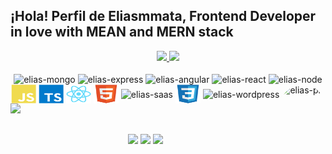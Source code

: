 ## ¡Hola! Perfil de Eliasmmata, Frontend Developer in love with MEAN and MERN stack
<link rel="stylesheet" href="https://cdn.jsdelivr.net/gh/devicons/devicon@v2.14.0/devicon.min.css">

<div align="center">
  <a href="https://gitlab.com/eliasmmata/">
  <img height="180em" src="https://github-readme-stats.vercel.app/api?username=eliasmmata&show_icons=true&theme=dracula&include_all_commits=true&count_private=true"/>

  <img height="180em" src="https://github-readme-stats.vercel.app/api/top-langs/?username=eliasmmata&layout=compact&langs_count=7&theme=dracula"/>
  </a>
</div>
<div style="display: inline_block;" align="center"><br>
  <img align="center" alt="elias-mongo" height="30" width="40" src="https://cdn.jsdelivr.net/gh/devicons/devicon/icons/mongodb/mongodb-original.svg">
  <img align="center" alt="elias-express" height="30" width="40"  src="https://cdn.jsdelivr.net/gh/devicons/devicon/icons/express/express-original.svg" />
 <img align="center" alt="elias-angular" height="30" width="40" src="https://cdn.jsdelivr.net/gh/devicons/devicon/icons/angularjs/angularjs-original.svg">
 <img align="center" alt="elias-react" height="30" width="40"  src="https://cdn.jsdelivr.net/gh/devicons/devicon/icons/react/react-original.svg" />
  <img align="center" alt="elias-node" height="30" width="40"  src="https://cdn.jsdelivr.net/gh/devicons/devicon/icons/nodejs/nodejs-original.svg" />
  <img align="center" alt="elias-Js" height="30" width="40" src="https://raw.githubusercontent.com/devicons/devicon/master/icons/javascript/javascript-plain.svg">
  <img align="center" alt="elias-Ts" height="30" width="40" src="https://raw.githubusercontent.com/devicons/devicon/master/icons/typescript/typescript-plain.svg">
  <img align="center" alt="elias-React" height="30" width="40" src="https://raw.githubusercontent.com/devicons/devicon/master/icons/react/react-original.svg">
  <img align="center" alt="elias-HTML" height="30" width="40" src="https://raw.githubusercontent.com/devicons/devicon/master/icons/html5/html5-original.svg">
  <img align="center" alt="elias-saas" height="30" width="40"  src="https://cdn.jsdelivr.net/gh/devicons/devicon/icons/sass/sass-original.svg" />
  <img align="center" alt="elias-CSS" height="30" width="40" src="https://raw.githubusercontent.com/devicons/devicon/master/icons/css3/css3-original.svg">
  <img align="center" alt="elias-wordpress" height="30" width="40" src="https://cdn.jsdelivr.net/gh/devicons/devicon/icons/wordpress/wordpress-original.svg" />
  <img align="right" alt="elias-pic" height="150" style="border-radius:50px;" src="https://www.gravatar.com/avatar/bac84e1c091f2240160d28bd55e3aac4?width=676&height=676">
</div>
<div>
  <img src="https://github-readme-stats.vercel.app/api/wakatime?username=eliasmmata">
</div>

  ##
 
<div align="center"> 
  <a href="https://instagram.com/eliasmmata" target="_blank"><img src="https://img.shields.io/badge/-Instagram-%23E4405F?style=for-the-badge&logo=instagram&logoColor=white" target="_blank"></a>
  <a href = "mailto:eliasmmata@hotmail.com"><img src="https://img.shields.io/badge/-Gmail-%23333?style=for-the-badge&logo=gmail&logoColor=white" target="_blank"></a>
  <a href="https://www.linkedin.com/in/pabloeliasmorenomata/" target="_blank"><img src="https://img.shields.io/badge/-LinkedIn-%230077B5?style=for-the-badge&logo=linkedin&logoColor=white" target="_blank"></a> 
 
</div>
